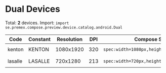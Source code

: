 # Dual Devices

Total: **2** devices. Import: `import se.premex.compose.preview.device.catalog.android.Dual`

| Code | Constant | Resolution | DPI | Compose Spec | Preview Usage |
|------|----------|------------|-----|-------------|---------------|
| kenton | KENTON | 1080x1920 | 320 | `spec:width=1080px,height=1920px,dpi=320` | `@Preview(device = Dual.KENTON)` |
| lasalle | LASALLE | 720x1280 | 213 | `spec:width=720px,height=1280px,dpi=213` | `@Preview(device = Dual.LASALLE)` |

<!-- Generated automatically. Do not edit manually. -->
